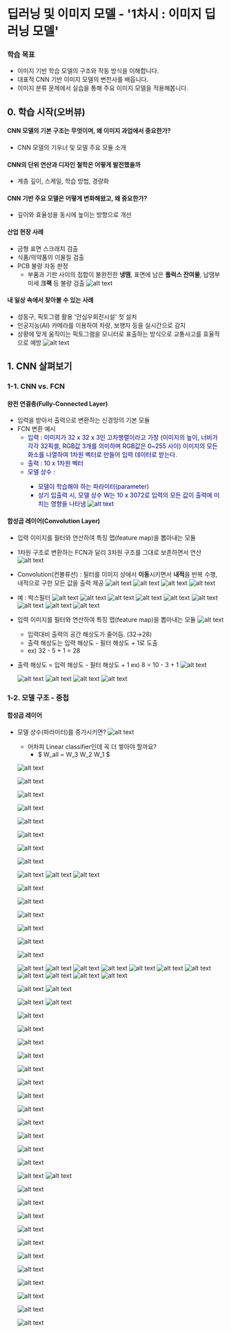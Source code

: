 # 딥러닝 및 이미지 모델 - '1차시 : 이미지 딥러닝 모델'

### 학습 목표
- 이미지 기반 학습 모델의 구조와 작동 방식을 이해합니다.
- 대표적 CNN 기반 이미지 모델의 변천사를 배웁니다.
- 이미지 분류 문제에서 실습을 통해 주요 이미지 모델을 적용해봅니다.

## 0. 학습 시작(오버뷰)
#### CNN 모델의 기본 구조는 무엇이며, 왜 이미지 과업에서 중요한가?
- CNN 모델의 기우너 및 모델 주요 모듈 소개

#### CNN의 단위 연산과 디자인 철학은 어떻게 발전했을까
- 계층 깊이, 스케일, 학습 방법, 경량화

#### CNN 기반 주요 모델은 어떻게 변화해왔고, 왜 중요한가?
- 깊이와 효율성을 동시에 높이는 방향으로 개선

#### 산업 현장 사례
- 금형 표면 스크래치 검출
- 식품/의약품의 이물질 검출
- PCB 불량 자동 판정
  - 부품과 기판 사이의 접합이 불완전한 **냉땜**, 표면에 남은 **플럭스 잔여물**, 납땜부 미세 **크랙** 등 불량 검출
  ![alt text](image.png)

#### 내 일상 속에서 찾아볼 수 있는 사례
- 성동구, 픽토그램 활용 '안심우회전시설' 첫 설치
- 인공지능(AI) 카메라를 이용하여 차량, 보행자 등을 실시간으로 감지
- 상황에 맞게 움직이는 픽토그램을 모니터로 표출하는 방식으로 교통사고를 효율적으로 예방
  ![alt text](image-1.png)

## 1. CNN 살펴보기
### 1-1. CNN vs. FCN
#### 완전 연결층(Fully-Connected Layer)
- 입력을 받아서 출력으로 변환하는 신경망의 기본 모듈
- FCN 변환 예시
  - <span style='color:navy'>입력 : 이미지가 32 x 32 x 3인 고차행렬이라고 가정 (이미지의 높이, 너비가 각각 32픽셀, RGB값 3개를 의미하며 RGB값은 0~255 사이)
  이미지의 모든 화소를 나열하여 1차원 벡터로 만들어 입력 데이터로 받는다.</span>
  - <span style='color:navy'>출력 : 10 x 1차원 벡터</span>
  - <span style='color:navy'>모델 상수 : 
    - 모델이 학습해야 하는 파라미터(parameter)
    - 상기 입출력 시, 모델 상수 W는 10 x 3072로 입력의 모든 값이 출력에 미치는 영향을 나타냄</span>
  ![alt text](image-178.png)

#### 합성곱 레이어(Convolution Layer)
- 입력 이미지를 필터와 연산하여 특징 맵(feature map)을 뽑아내는 모듈
- 1차원 구조로 변환하는 FCN과 달리 3차원 구조를 그대로 보존하면서 연산
  ![alt text](image-3.png)

- Convolution(컨볼류션) : 필터를 이미지 상에서 **이동**시키면서 **내적**을 반복 수행, 내적으로 구한 모든 값을 출력 제공
  ![alt text](image-4.png)
  ![alt text](image-5.png)
  ![alt text](image-6.png)
  ![alt text](image-7.png)

- 예 : 박스필터
  ![alt text](image-8.png)
  ![alt text](image-9.png)
  ![alt text](image-10.png)
  ![alt text](image-11.png)
  ![alt text](image-12.png)
  ![alt text](image-13.png)
  ![alt text](image-14.png)
  ![alt text](image-15.png)
  ![alt text](image-16.png)

- 입력 이미지를 필터와 연산하여 특징 맵(feature map)을 뽑아내는 모듈
  ![alt text](image-17.png)
  - 입력대비 출력의 공간 해상도가 줄어듬. (32→28)
  - 출력 해상도는 입력 해상도 - 필터 해상도 + 1로 도출
  - ex) 32 - 5 + 1 = 28

- 출력 해상도 = 입력 해상도 - 필터 해상도 + 1
  ex) 8 = 10 - 3 + 1
  ![alt text](image-18.png)

  ![alt text](image-19.png)
  ![alt text](image-20.png)
  ![alt text](image-21.png)
  ![alt text](image-22.png)

### 1-2. 모델 구조 - 중첩
#### 합성곱 레이어
- 모델 상수(파라미터)를 증가시키면?
  ![alt text](image-23.png)

  - 어차피 Linear classifier인데 꼭 더 쌓아야 할까요?
    - $ W_all = W_3 W_2 W_1 $


  ![alt text](image-24.png)

  ![alt text](image-25.png)

  ![alt text](image-26.png)

  ![alt text](image-27.png)

  ![alt text](image-28.png)

  ![alt text](image-29.png)

  ![alt text](image-30.png)

  ![alt text](image-31.png)

  ![alt text](image-32.png)
  ![alt text](image-33.png)
  ![alt text](image-34.png)

  ![alt text](image-35.png)

  ![alt text](image-36.png)

  ![alt text](image-37.png)

  ![alt text](image-38.png)

  ![alt text](image-39.png)

  ![alt text](image-40.png)

  ![alt text](image-41.png)
  ![alt text](image-42.png)
  ![alt text](image-43.png)
  ![alt text](image-44.png)
  ![alt text](image-45.png)
  ![alt text](image-46.png)
  ![alt text](image-47.png)
  ![alt text](image-48.png)
  ![alt text](image-49.png)
  ![alt text](image-50.png)
  ![alt text](image-51.png)

  ![alt text](image-52.png)
  ![alt text](image-53.png)

  ![alt text](image-54.png)
  ![alt text](image-55.png)

  ![alt text](image-56.png)

  ![alt text](image-57.png)

  ![alt text](image-58.png)

  ![alt text](image-59.png)

  ![alt text](image-60.png)

  ![alt text](image-61.png)

  ![alt text](image-62.png)

  ![alt text](image-63.png)

  ![alt text](image-64.png)

  ![alt text](image-65.png)

  ![alt text](image-66.png)

  ![alt text](image-67.png)

  ![alt text](image-68.png)
  ![alt text](image-69.png)

  ![alt text](image-70.png)

  ![alt text](image-71.png)

  ![alt text](image-72.png)

  ![alt text](image-73.png)

  ![alt text](image-74.png)

  ![alt text](image-75.png)

  ![alt text](image-76.png)

  ![alt text](image-77.png)

  ![alt text](image-78.png)

  ![alt text](image-79.png)

  ![alt text](image-81.png)


